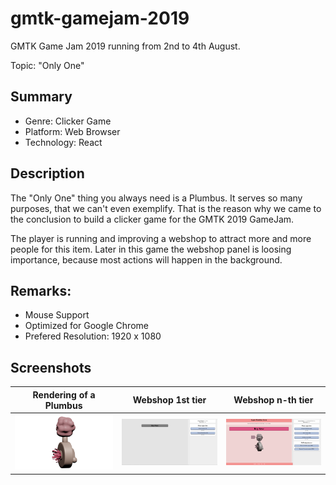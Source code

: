 # gmtk-gamejam-2019
GMTK Game Jam 2019 running from 2nd to 4th August.

Topic: "Only One"

## Summary

- Genre: Clicker Game 
- Platform: Web Browser
- Technology: React

## Description

The "Only One" thing you always need is a Plumbus. It serves so many purposes, that we can't even exemplify. That is the reason why we came to the conclusion to build a clicker game for the GMTK 2019 GameJam.

The player is running and improving a webshop to attract more and more people for this item. Later in this game the webshop panel is loosing importance, because most actions will happen in the background.

## Remarks:

- Mouse Support
- Optimized for Google Chrome
- Prefered Resolution: 1920  x 1080

## Screenshots

| Rendering of a Plumbus | Webshop 1st tier | Webshop n-th tier |
|-------------------|---------------------|--------------------------|
| ![Rendering of our main project](./resources/plumbus_002.png) | ![Primitive webshop](./resources/webshop_1.png) | ![More complex webshop](./resources/webshop_2.png) |

